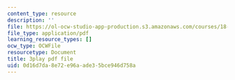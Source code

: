 ```yaml
---
content_type: resource
description: ''
file: https://ol-ocw-studio-app-production.s3.amazonaws.com/courses/18-01sc-single-variable-calculus-fall-2010/0d16d7da8e72e96aade35bce946d758a_Bk5y6Elcy_Q.pdf
file_type: application/pdf
learning_resource_types: []
ocw_type: OCWFile
resourcetype: Document
title: 3play pdf file
uid: 0d16d7da-8e72-e96a-ade3-5bce946d758a
---
```

